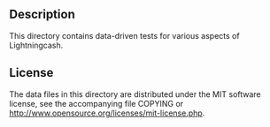 Description
------------

This directory contains data-driven tests for various aspects of Lightningcash.

License
--------

The data files in this directory are distributed under the MIT software
license, see the accompanying file COPYING or
http://www.opensource.org/licenses/mit-license.php.

